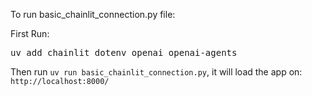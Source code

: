To run basic_chainlit_connection.py file:

First Run:

<pre>
uv add chainlit dotenv openai openai-agents
</pre>

Then run `uv run basic_chainlit_connection.py`, it will load the app on: `http://localhost:8000/`

